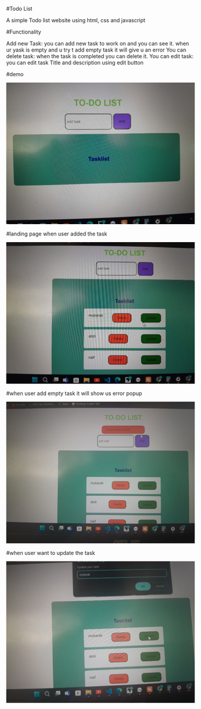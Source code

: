 #Todo List

A simple Todo list website using html, css and javascript

#Functionality

Add new Task: you can add new task to work on and you can see it.
when ur yask is empty and u try  t add empty task it will give u an error
You can delete task: when the task is completed you can delete it.
You can edit task: you can edit task Title and description using edit button

#demo

![DEMO Image](image/demo.jpg)

#landing page when user added the task

![ADD Image](image/add.jpg)

#when user add empty task it will show us error popup

![Error Image](image/error.jpg)

#when user want to update the task

![Update Image](image/update.jpg)

